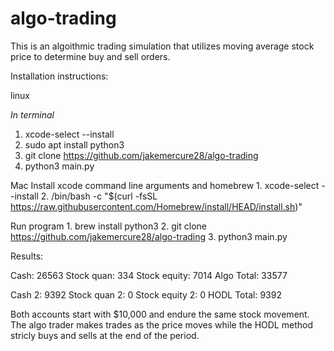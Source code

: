 # algo-trading

This is an algoithmic trading simulation that utilizes moving average stock price to determine buy and sell orders.

Installation instructions:

linux

*In terminal*

  1. xcode-select --install
  2. sudo apt install python3
  3. git clone https://github.com/jakemercure28/algo-trading
  4. python3 main.py
  
  
Mac
  Install xcode command line arguments and homebrew
    1. xcode-select --install
    2. /bin/bash -c "$(curl -fsSL https://raw.githubusercontent.com/Homebrew/install/HEAD/install.sh)"

  Run program
    1. brew install python3
    2. git clone https://github.com/jakemercure28/algo-trading
    3. python3 main.py
  

Results:


Cash: 26563
Stock quan: 334
Stock equity: 7014
Algo Total: 33577

Cash 2: 9392
Stock quan 2: 0
Stock equity 2: 0
HODL Total: 9392

Both accounts start with $10,000 and endure the same stock movement. The algo trader makes trades as the price moves while the
HODL method stricly buys and sells at the end of the period. 
